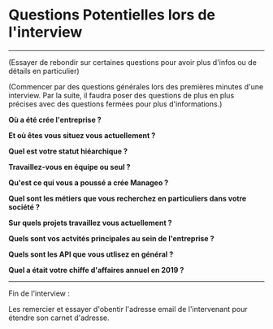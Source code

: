 # Questions Potentielles lors de l'interview 

--------------------------------------------------------------------------

(Essayer de rebondir sur certaines questions pour avoir plus d'infos ou de détails en particulier)

(Commencer par des questions générales lors des premières minutes d'une interview. 
Par la suite, il faudra poser des questions de plus en plus précises avec des questions fermées pour plus d'informations.)


**Où a été crée l'entreprise ?**


**Et où êtes vous situez vous actuellement ?**


**Quel est votre statut hiéarchique ?**


**Travaillez-vous en équipe ou seul ?**


**Qu'est ce qui vous a poussé a crée Manageo ?**


**Quel sont les métiers que vous recherchez en particuliers dans votre société ?**


**Sur quels projets travaillez vous actuellement ?**


**Quels sont vos actvités principales au sein de l'entreprise ?**


**Quels sont les API que vous utlisez en général ?**


**Quel a était votre chiffe d'affaires annuel en 2019 ?**






----------------------------------------------------

Fin de l'interview :

Les remercier et essayer d'obentir l'adresse email de l'intervenant pour étendre son carnet d'adresse.




